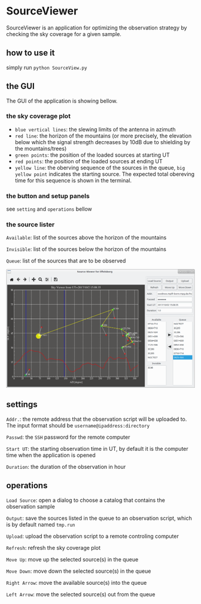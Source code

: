 # SourceViewer
SourceViewer is an application for optimizing the observation strategy by checking the sky coverage for a given sample.

## how to use it

simply run `python SourceView.py`



## the GUI

The GUI of the application is showing bellow.

### the sky coverage plot

- `blue vertical lines`: the slewing limits of the antenna in azimuth
- `red line`: the horizon of the mountains (or more precisely, the elevation below which the signal strength decreases by 10dB due to shielding by the mountains/trees)
- `green points`: the position of the loaded sources at starting UT
- `red points`: the position of the loaded sources at ending UT
- `yellow line`: the oberving sequence of the sources in the queue, `big yellow point` indicates the starting source. The expected total obereving time for this sequence is shown in the terminal. 

### the button and setup panels

see `setting` and `operations` bellow

### the source lister

`Available`: list of the sources above the horizon of the mountains

`Invisible`: list of the sources below the horizon of the mountains

`Queue`: list of the sources that are to be observed



![SourceViewer](demo/SourceViewer.png)

## settings

`Addr.`: the remote address that the observation script will be uploaded to. The input format should be `username@ipaddress:directory`

`Passwd`: the `SSH` password for the remote computer

`Start UT`: the starting observation time in UT, by default it is the computer time when the application is opened

`Duration`: the duration of the observation in hour



## operations

`Load Source`: open a dialog to choose a catalog that contains the observation sample

`Output`: save the sources listed in the queue to an observation script, which is by default named `tmp.run`

`Upload`: upload the observation script to a remote controling computer

`Refresh`: refresh the sky coverage plot

`Move Up`: move up the selected source(s) in the queue

`Move Down`: move down the selected source(s) in the queue

`Right Arrow`: move the available source(s) into the queue

`Left Arrow`: move the selected source(s) out from the queue

